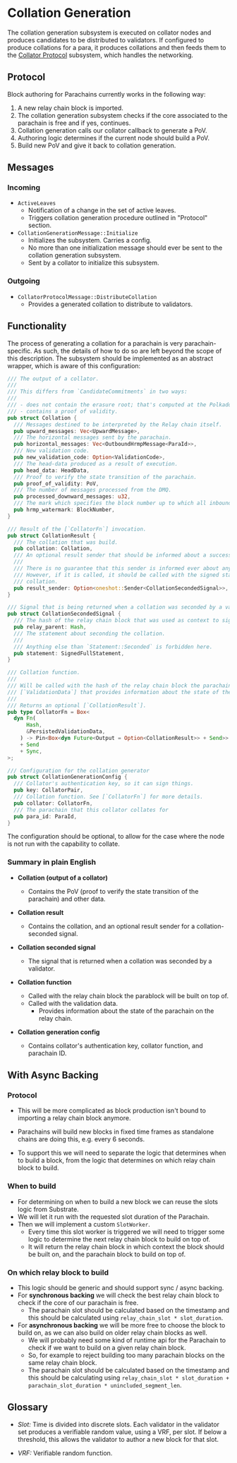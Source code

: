 # Collation Generation

The collation generation subsystem is executed on collator nodes and produces candidates to be distributed to validators. If configured to produce collations for a para, it produces collations and then feeds them to the [Collator Protocol][CP] subsystem, which handles the networking.

## Protocol

Block authoring for Parachains currently works in the following way:

1.  A new relay chain block is imported.
2.  The collation generation subsystem checks if the core associated to
    the parachain is free and if yes, continues.
3.  Collation generation calls our collator callback to generate a PoV.
4.  Authoring logic determines if the current node should build a PoV.
5.  Build new PoV and give it back to collation generation.

## Messages

### Incoming

- `ActiveLeaves`
  - Notification of a change in the set of active leaves.
  - Triggers collation generation procedure outlined in "Protocol" section.
- `CollationGenerationMessage::Initialize`
  - Initializes the subsystem. Carries a config.
  - No more than one initialization message should ever be sent to the collation
    generation subsystem.
  - Sent by a collator to initialize this subsystem.

### Outgoing

- `CollatorProtocolMessage::DistributeCollation`
  - Provides a generated collation to distribute to validators.

## Functionality

The process of generating a collation for a parachain is very parachain-specific. As such, the details of how to do so are left beyond the scope of this description. The subsystem should be implemented as an abstract wrapper, which is aware of this configuration:

```rust
/// The output of a collator.
///
/// This differs from `CandidateCommitments` in two ways:
///
/// - does not contain the erasure root; that's computed at the Polkadot level, not at Cumulus
/// - contains a proof of validity.
pub struct Collation {
  /// Messages destined to be interpreted by the Relay chain itself.
  pub upward_messages: Vec<UpwardMessage>,
  /// The horizontal messages sent by the parachain.
  pub horizontal_messages: Vec<OutboundHrmpMessage<ParaId>>,
  /// New validation code.
  pub new_validation_code: Option<ValidationCode>,
  /// The head-data produced as a result of execution.
  pub head_data: HeadData,
  /// Proof to verify the state transition of the parachain.
  pub proof_of_validity: PoV,
  /// The number of messages processed from the DMQ.
  pub processed_downward_messages: u32,
  /// The mark which specifies the block number up to which all inbound HRMP messages are processed.
  pub hrmp_watermark: BlockNumber,
}

/// Result of the [`CollatorFn`] invocation.
pub struct CollationResult {
  /// The collation that was build.
  pub collation: Collation,
  /// An optional result sender that should be informed about a successfully seconded collation.
  ///
  /// There is no guarantee that this sender is informed ever about any result, it is completely okay to just drop it.
  /// However, if it is called, it should be called with the signed statement of a parachain validator seconding the
  /// collation.
  pub result_sender: Option<oneshot::Sender<CollationSecondedSignal>>,
}

/// Signal that is being returned when a collation was seconded by a validator.
pub struct CollationSecondedSignal {
  /// The hash of the relay chain block that was used as context to sign [`Self::statement`].
  pub relay_parent: Hash,
  /// The statement about seconding the collation.
  ///
  /// Anything else than `Statement::Seconded` is forbidden here.
  pub statement: SignedFullStatement,
}

/// Collation function.
///
/// Will be called with the hash of the relay chain block the parachain block should be build on and the
/// [`ValidationData`] that provides information about the state of the parachain on the relay chain.
///
/// Returns an optional [`CollationResult`].
pub type CollatorFn = Box<
  dyn Fn(
      Hash,
      &PersistedValidationData,
    ) -> Pin<Box<dyn Future<Output = Option<CollationResult>> + Send>>
    + Send
    + Sync,
>;

/// Configuration for the collation generator
pub struct CollationGenerationConfig {
  /// Collator's authentication key, so it can sign things.
  pub key: CollatorPair,
  /// Collation function. See [`CollatorFn`] for more details.
  pub collator: CollatorFn,
  /// The parachain that this collator collates for
  pub para_id: ParaId,
}
```

The configuration should be optional, to allow for the case where the node is not run with the capability to collate.

### Summary in plain English

- **Collation (output of a collator)**

  - Contains the PoV (proof to verify the state transition of the
    parachain) and other data.

- **Collation result**

  - Contains the collation, and an optional result sender for a
    collation-seconded signal.

- **Collation seconded signal**

  - The signal that is returned when a collation was seconded by a
    validator.

- **Collation function**

  - Called with the relay chain block the parablock will be built on top
    of.
  - Called with the validation data.
    - Provides information about the state of the parachain on the relay
      chain.

- **Collation generation config**

  - Contains collator's authentication key, collator function, and
    parachain ID.

## With Async Backing

### Protocol

- This will be more complicated as block production isn't bound to
  importing a relay chain block anymore.

- Parachains will build new blocks in fixed time frames as standalone
  chains are doing this, e.g. every 6 seconds.

- To support this we will need to separate the logic that determines
  when to build a block, from the logic that determines on which relay
  chain block to build.

### When to build

- For determining on when to build a new block we can reuse the slots
  logic from Substrate.
- We will let it run with the requested slot duration of the Parachain.
- Then we will implement a custom `SlotWorker`.
  - Every time this slot worker is triggered we will need to trigger
    some logic to determine the next relay chain block to build on top
    of.
  - It will return the relay chain block in which context the block
    should be built on, and the parachain block to build on top of.

### On which relay block to build

- This logic should be generic and should support sync / async backing.
- For **synchronous backing** we will check the best relay chain block
  to check if the core of our parachain is free.
  - The parachain slot should be calculated based on the timestamp and
    this should be calculated using `relay_chain_slot * slot_duration`.
- For **asynchronous backing** we will be more free to choose the block
  to build on, as we can also build on older relay chain blocks as well.
  - We will probably need some kind of runtime api for the Parachain to
    check if we want to build on a given relay chain block.
  - So, for example to reject building too many parachain blocks on the
    same relay chain block.
  - The parachain slot should be calculated based on the timestamp and
    this should be calculating using `relay_chain_slot * slot_duration +
     parachain_slot_duration * unincluded_segment_len`.

## Glossary

- *Slot:* Time is divided into discrete slots. Each validator in the validator
  set produces a verifiable random value, using a VRF, per slot. If below a
  threshold, this allows the validator to author a new block for that slot.

- *VRF:* Verifiable random function.

[CP]: collator-protocol.md
